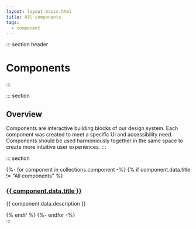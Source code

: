```yaml
---
layout: layout-basic.html
title: All components
tags:
  - component
---
```


::: section header
# Components
:::

::: section
## Overview
Components are interactive building blocks of our design system. Each component was created to meet a specific UI and accessibility need. Components should be used harmoniously together in the same space to create more intuitive user experiences.
:::

::: section
<div class="pfe-l-grid pfe-m-gutters pfe-m-all-6-col">
  {%- for component in collections.component -%}
  {% if component.data.title != "All components" %}
  <div>
    <div class="component-preview">
      <a href="{{ component.url }}">
        <div class="preview-image" style="background-image: url({{ component.url }}/preview.png);"></div>
      </a>
      <h3>
        <a href="{{ component.url }}">{{ component.data.title }}</a>
      </h3>
      <p>{{ component.data.description }}</p>
    </div>
  </div>
  {% endif %}
  {%- endfor -%}
</div>
:::
